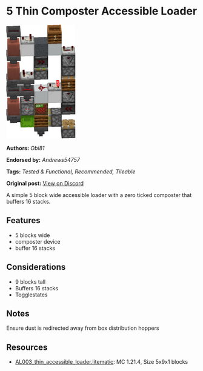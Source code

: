 # 5 Thin Composter Accessible Loader
<img alt="area_render_72_.png" src="images/area_render_72_.png?raw=1" height="300px">

**Authors:** *Obi81*

**Endorsed by:** *Andrews54757*

**Tags:** *Tested & Functional, Recommended, Tileable*

**Original post:** [View on Discord](https://discord.com/channels/1375556143186837695/1388316730681458819)

A simple 5 block wide accessible loader with a zero ticked composter that buffers 16 stacks.
## Features
- 5 blocks wide
- composter device
- buffer 16 stacks
## Considerations
- 9 blocks tall
- Buffers 16 stacks
- Togglestates
## Notes
Ensure dust is redirected away from box distribution hoppers

## Resources
- [AL003_thin_accessible_loader.litematic](attachments/AL003_thin_accessible_loader.litematic): MC 1.21.4, Size 5x9x1 blocks
